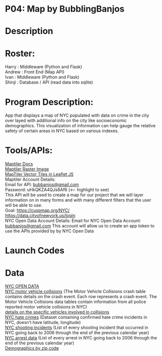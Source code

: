 # P04: Map by BubblingBanjos
# Description

# Roster:
Harry : Middleware (Python and Flask)  
Andrew : Front End (Map API)  
Ivan : Middleware (Python and Flask)  
Shinji : Database / API (read data into sqlite)  

# Program Description:
App that displays a map of NYC populated with data on crime in the city over layed with additional info on the city like socioeconomic demographics. This visualization of information can help gauge the relative safety of certain areas in NYC based on various indexes.  
  

# Tools/APIs:
[Maptiler Docs](https://openmaptiles.org/docs/)  
[Maptiler Raster Image](https://docs.maptiler.com/leaflet/raster-layer/)  
[MapTiler Vector Tiles in Leaflet JS](https://docs.maptiler.com/leaflet/vector-tiles-in-leaflet-js/?key=dAqEbdIAjzS0HOvTSmTF&mapId=basic-v2&_gl=1*62ezf4*_ga*MzIwMDk1NDUwLjE2ODI3MDQ4NDc.*_ga_K4SXYBF4HT*MTY4MzA1MDEwNC4xLjEuMTY4MzA1MTAyNS41Ni4wLjA.*_ga_7HWGQGGMCE*MTY4MzA1MDEwNC4zLjEuMTY4MzA1MTAyNi4wLjAuMA..&_ga=2.174521698.1318779432.1682962870-320095450.1682704847)  
Maptiler Account Details:  
Email for API: bubbanjos@gmail.com  
Password: uHkQKZA4QJs8Af6 (<-- highlight to see)  
This API will be used to create a map for our project that we will layer information on in many forms and with many different filters that the user will be   able to use.  
Goal: https://cuspmap.org/NYC/  
https://data.cityofnewyork.us/login  
NYC Open Data Account Details:
Email for NYC Open Data Account: bubbanjos@gmail.com
This account will allow us to create an app token to use the APIs provided by by NYC Open Data


# Launch Codes

# Data  
[NYC OPEN DATA](https://opendata.cityofnewyork.us/)  
[NYC motor vehicle collisions](https://data.cityofnewyork.us/Public-Safety/Motor-Vehicle-Collisions-Crashes/h9gi-nx95) (The Motor Vehicle Collisions crash table contains details on the crash event. Each row represents a crash event. The Motor Vehicle Collisions data tables contain information from all police reported motor vehicle collisions in NYC)  
[details on the specific vehicles involved in collisions  ](https://data.cityofnewyork.us/Public-Safety/Motor-Vehicle-Collisions-Vehicles/bm4k-52h4)  
[NYC hate crimes](https://data.cityofnewyork.us/Public-Safety/NYPD-Hate-Crimes/bqiq-cu78) (Dataset containing confirmed hate crime incidents in NYC, doesn’t have latitude, longitude)  
[NYC shooting incidents](https://data.cityofnewyork.us/Public-Safety/NYPD-Shooting-Incident-Data-Historic-/833y-fsy8) (List of every shooting incident that occurred in NYC going back to 2006 through the end of the previous calendar year)  
[NYC arrest data](https://data.cityofnewyork.us/Public-Safety/NYPD-Arrests-Data-Historic-/8h9b-rp9u) (List of every arrest in NYC going back to 2006 through the end of the previous calendar year)   
[Demographics by zip code](https://data.cityofnewyork.us/Social-Services/Demographics-by-Zip-Code/hebw-6hze)



